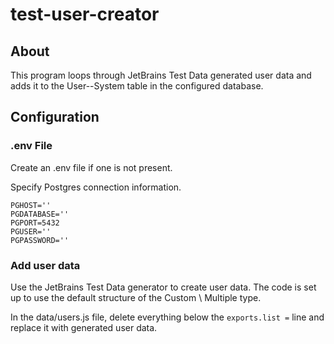 # test-user-creator

## About

This program loops through JetBrains Test Data generated user data and adds it to the User--System table in the configured database.

## Configuration

### .env File

Create an .env file if one is not present.

Specify Postgres connection information.

```
PGHOST=''
PGDATABASE=''
PGPORT=5432
PGUSER=''
PGPASSWORD=''
```

### Add user data

Use the JetBrains Test Data generator to create user data. The code is set up to use the default structure of the Custom \ Multiple type.

In the data/users.js file, delete everything below the `exports.list =` line and replace it with generated user data.

